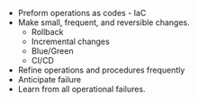 - Preform operations as codes - IaC 
- Make small, frequent, and reversible changes. 
	- Rollback
	- Incremental changes
	- Blue/Green
	- CI/CD
- Refine operations and procedures frequently
- Anticipate failure
- Learn from all operational failures. 
